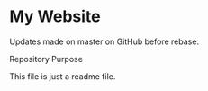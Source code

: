 # My Website

Updates made on master on GitHub before rebase.

Repository Purpose

This file is just a readme file.